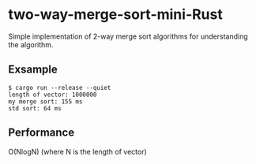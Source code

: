 # two-way-merge-sort-mini-Rust
Simple implementation of 2-way merge sort algorithms for understanding the algorithm.

## Exsample
```
$ cargo run --release --quiet
length of vector: 1000000
my merge sort: 155 ms
std sort: 64 ms
```

## Performance
O(NlogN) (where N is the length of vector)
